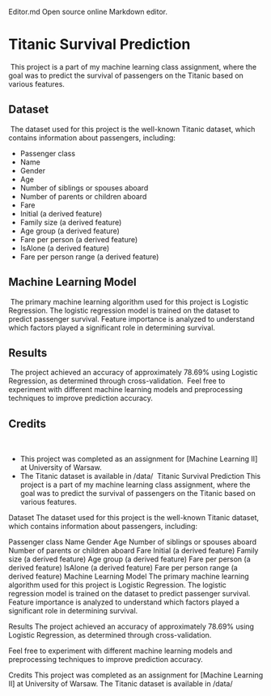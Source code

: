Editor.md
Open source online Markdown editor.

# Titanic Survival Prediction
​
This project is a part of my machine learning class assignment, where the goal was to predict the survival of passengers on the Titanic based on various features.
## Dataset
​
The dataset used for this project is the well-known Titanic dataset, which contains information about passengers, including:
​
- Passenger class
- Name
- Gender
- Age
- Number of siblings or spouses aboard
- Number of parents or children aboard
- Fare
- Initial (a derived feature)
- Family size (a derived feature)
- Age group (a derived feature)
- Fare per person (a derived feature)
- IsAlone (a derived feature)
- Fare per person range (a derived feature)
​
## Machine Learning Model
​
The primary machine learning algorithm used for this project is Logistic Regression. The logistic regression model is trained on the dataset to predict passenger survival. Feature importance is analyzed to understand which factors played a significant role in determining survival.
​
## Results
​
The project achieved an accuracy of approximately 78.69% using Logistic Regression, as determined through cross-validation. 
​
Feel free to experiment with different machine learning models and preprocessing techniques to improve prediction accuracy.
​
## Credits
​
- This project was completed as an assignment for [Machine Learning II] at University of Warsaw.
- The Titanic dataset is available in /data/
​
Titanic Survival Prediction
This project is a part of my machine learning class assignment, where the goal was to predict the survival of passengers on the Titanic based on various features.

Dataset
The dataset used for this project is the well-known Titanic dataset, which contains information about passengers, including:

Passenger class
Name
Gender
Age
Number of siblings or spouses aboard
Number of parents or children aboard
Fare
Initial (a derived feature)
Family size (a derived feature)
Age group (a derived feature)
Fare per person (a derived feature)
IsAlone (a derived feature)
Fare per person range (a derived feature)
Machine Learning Model
The primary machine learning algorithm used for this project is Logistic Regression. The logistic regression model is trained on the dataset to predict passenger survival. Feature importance is analyzed to understand which factors played a significant role in determining survival.

Results
The project achieved an accuracy of approximately 78.69% using Logistic Regression, as determined through cross-validation.

Feel free to experiment with different machine learning models and preprocessing techniques to improve prediction accuracy.

Credits
This project was completed as an assignment for [Machine Learning II] at University of Warsaw.
The Titanic dataset is available in /data/